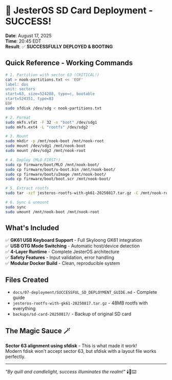 # 🎉 JesterOS SD Card Deployment - SUCCESS!

**Date**: August 17, 2025  
**Time**: 20:45 EDT  
**Result**: ✅ **SUCCESSFULLY DEPLOYED & BOOTING**

## Quick Reference - Working Commands

```bash
# 1. Partition with sector 63 (CRITICAL!)
cat > nook-partitions.txt << 'EOF'
label: dos
unit: sectors
start=63, size=524288, type=c, bootable
start=524351, type=83
EOF
sudo sfdisk /dev/sdg < nook-partitions.txt

# 2. Format
sudo mkfs.vfat -F 32 -n "boot" /dev/sdg1
sudo mkfs.ext4 -L "rootfs" /dev/sdg2

# 3. Mount
sudo mkdir -p /mnt/nook-boot /mnt/nook-root
sudo mount /dev/sdg1 /mnt/nook-boot
sudo mount /dev/sdg2 /mnt/nook-root

# 4. Deploy (MLO FIRST!)
sudo cp firmware/boot/MLO /mnt/nook-boot/
sudo cp firmware/boot/u-boot.bin /mnt/nook-boot/
sudo cp firmware/boot/uImage /mnt/nook-boot/
sudo cp firmware/boot/boot.scr /mnt/nook-boot/

# 5. Extract rootfs
sudo tar -xzf jesteros-rootfs-with-gk61-20250817.tar.gz -C /mnt/nook-root/

# 6. Sync & unmount
sudo sync
sudo umount /mnt/nook-boot /mnt/nook-root
```

## What's Included

✅ **GK61 USB Keyboard Support** - Full Skyloong GK61 integration  
✅ **USB OTG Mode Switching** - Automatic host/device detection  
✅ **4-Layer Runtime** - Complete JesterOS architecture  
✅ **Safety Features** - Input validation, error handling  
✅ **Modular Docker Build** - Clean, reproducible system  

## Files Created

- `docs/07-deployment/SUCCESSFUL_SD_DEPLOYMENT_GUIDE.md` - Complete guide
- `jesteros-rootfs-with-gk61-20250817.tar.gz` - 48MB rootfs with everything
- `backups/sd-card-20250817/` - Backup of original SD card

## The Magic Sauce 🪄

**Sector 63 alignment using sfdisk** - This is what made it work!  
Modern fdisk won't accept sector 63, but sfdisk with a layout file works perfectly.

---

*"By quill and candlelight, success illuminates the realm!"* 🕯️📜⌨️